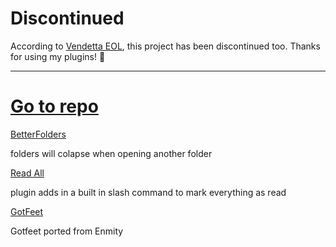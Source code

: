# Discontinued 
According to [Vendetta EOL](https://maisy.moe/), this project has been discontinued too. Thanks for using my plugins! 🙂

---

# [Go to repo](https://github.com/drcatt0/vdplugins)

[BetterFolders](https://drcatt0.github.io/vdplugins/BetterFolders/)

folders will colapse when opening another folder

[Read All](https://drcatt0.github.io/vdplugins/ReadAll/)

plugin adds in a built in slash command to mark everything as read

[GotFeet](https://drcatt0.github.io/vdplugins/GotFeet/)

Gotfeet ported from Enmity
